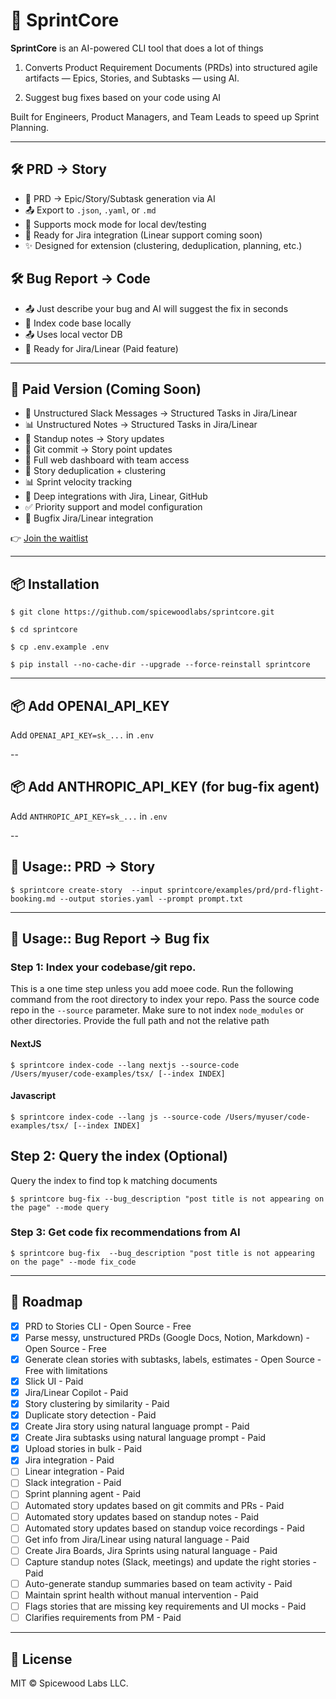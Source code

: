 # 🚀 SprintCore

**SprintCore** is an AI-powered CLI tool that does a lot of things 

1. Converts Product Requirement Documents (PRDs) into structured agile artifacts — Epics, Stories, and Subtasks — using AI.

2. Suggest bug fixes based on your code using AI

Built for Engineers, Product Managers, and Team Leads to speed up Sprint Planning.

---

## 🛠 PRD -> Story 
- 🧠 PRD → Epic/Story/Subtask generation via AI
- 📤 Export to `.json`, `.yaml`, or `.md`
- 🧪 Supports mock mode for local dev/testing
- 🔌 Ready for Jira integration (Linear support coming soon)
- ✨ Designed for extension (clustering, deduplication, planning, etc.)

## 🛠 Bug Report -> Code 
- 📤 Just describe your bug and AI will suggest the fix in seconds
- 🧠 Index code base locally
- 📤 Uses local vector DB
- 🔌 Ready for Jira/Linear (Paid feature)

---

## 💼 Paid Version (Coming Soon)
- 🧭 Unstructured Slack Messages -> Structured Tasks in Jira/Linear
- 📊 Unstructured Notes -> Structured Tasks in Jira/Linear
- 🔁 Standup notes -> Story updates
- 🔁 Git commit  -> Story point updates
- 🧭 Full web dashboard with team access
- 🔁 Story deduplication + clustering
- 📊 Sprint velocity tracking
- 🔗 Deep integrations with Jira, Linear, GitHub
- ✅ Priority support and model configuration
- 🔁 Bugfix Jira/Linear integration

👉 [Join the waitlist](https://sprintcore.ai)

---

## 📦 Installation

`$ git clone https://github.com/spicewoodlabs/sprintcore.git`

`$ cd sprintcore`

`$ cp .env.example .env`

`$ pip install --no-cache-dir --upgrade --force-reinstall sprintcore`



---

## 📦 Add OPENAI_API_KEY

Add `OPENAI_API_KEY=sk_...` in `.env`

--
## 📦 Add ANTHROPIC_API_KEY (for bug-fix agent)

Add `ANTHROPIC_API_KEY=sk_...` in `.env`

--

## 🚀 Usage:: PRD -> Story 

`$ sprintcore create-story  --input sprintcore/examples/prd/prd-flight-booking.md --output stories.yaml --prompt prompt.txt`

---
## 🚀 Usage:: Bug Report -> Bug fix

### Step 1: Index your codebase/git repo. 
This is a one time step unless you add moee code. Run the following command from the root directory to index your repo. Pass the source code repo in the `--source` parameter. Make sure to not index `node_modules` or other directories. Provide the full path and not the relative path

#### NextJS

`$ sprintcore index-code --lang nextjs --source-code /Users/myuser/code-examples/tsx/ [--index INDEX]`

#### Javascript

`$ sprintcore index-code --lang js --source-code /Users/myuser/code-examples/tsx/ [--index INDEX]`

## Step 2: Query the index (Optional)
Query the index to find top k matching documents 


`$ sprintcore bug-fix --bug_description "post title is not appearing on the page" --mode query`


### Step 3: Get code fix recommendations from AI


`$ sprintcore bug-fix  --bug_description "post title is not appearing on the page" --mode fix_code`

---

## 📌 Roadmap

- [x] PRD to Stories CLI - Open Source - Free
- [x] Parse messy, unstructured PRDs (Google Docs, Notion, Markdown) - Open Source - Free
- [x] Generate clean stories with subtasks, labels, estimates - Open Source - Free with limitations
- [x] Slick UI - Paid
- [x] Jira/Linear Copilot - Paid
- [x] Story clustering by similarity - Paid
- [x] Duplicate story detection  - Paid
- [x] Create Jira story using natural language prompt - Paid
- [x] Create Jira subtasks using natural language prompt - Paid
- [x] Upload stories in bulk - Paid
- [x] Jira integration - Paid
- [ ] Linear integration - Paid
- [ ] Slack integration - Paid
- [ ] Sprint planning agent - Paid
- [ ] Automated story updates based on git commits and PRs - Paid
- [ ] Automated story updates based on standup notes - Paid
- [ ] Automated story updates based on standup voice recordings - Paid
- [ ] Get info from Jira/Linear using natural language - Paid
- [ ] Create Jira Boards, Jira Sprints using natural language - Paid
- [ ] Capture standup notes (Slack, meetings) and update the right stories - Paid
- [ ] Auto-generate standup summaries based on team activity - Paid
- [ ] Maintain sprint health without manual intervention - Paid
- [ ] Flags stories that are missing key requirements and UI mocks - Paid
- [ ] Clarifies requirements from PM - Paid

---

## 📝 License

MIT © Spicewood Labs LLC.
